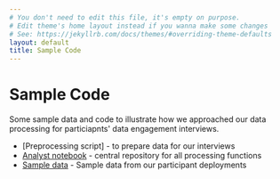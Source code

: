```yaml
---
# You don't need to edit this file, it's empty on purpose.
# Edit theme's home layout instead if you wanna make some changes
# See: https://jekyllrb.com/docs/themes/#overriding-theme-defaults
layout: default
title: Sample Code
---
```


# Sample Code

Some sample data and code to illustrate how we approached our data processing for particiapnts' data engagement interviews.

* [Preprocessing script] - to prepare data for our interviews
* [Analyst notebook] - central repository for all processing functions
* [Sample data] - Sample data from our participant deployments


[Analyst notebook]: ../assets/documents/analyst_notebook.ipynb
[Sample data]: ../assets/documents/sample_data.zip
[Preprocessing scripts]: ../assets/documents/preprocessing_script.zip
